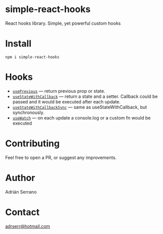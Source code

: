 # simple-react-hooks

React hooks library. Simple, yet powerful custom hooks

# Install

```
npm i simple-react-hooks
```

# Hooks

- [`usePrevious`](./docs/usePrevious.md) — return previous prop or state.
- [`useStateWithCallback`](./docs/useStateWithCallback.md) — return a state and a setter. Callback could be passed and it would be executed after each update.
- [`useStateWithCallbackSync`](./docs/useStateWithCallbackSync.md) — same as useStateWithCallback, but synchronously.
- [`useWatch`](./docs/useWatch.md) — on each update a console.log or a custom fn would be executed

# Contributing

Feel free to open a PR, or suggest any improvements.

# Author

Adrián Serrano

# Contact

adrserr@hotmail.com
